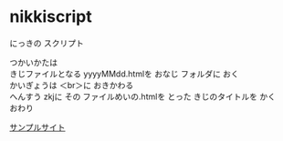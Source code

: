 # nikkiscript
にっきの スクリプト  
  
つかいかたは  
きじファイルとなる yyyyMMdd.htmlを おなじ フォルダに おく  
かいぎょうは ＜br＞に おきかわる  
へんすう zkjに その ファイルめいの.htmlを とった きじのタイトルを かく  
おわり  
  
[サンプルサイト](http://cgengo.webcrow.jp/nikki/)  
